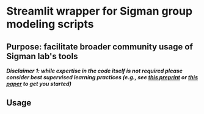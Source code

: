 # Streamlit wrapper for Sigman group modeling scripts

## Purpose: facilitate broader community usage of Sigman lab's tools

***Disclaimer 1: while expertise in the code itself is not required please consider best supervised learning practices (e.g., see [this preprint](https://arxiv.org/abs/2108.02497) or [this paper](https://www.nature.com/articles/s41557-021-00716-z) to get you started)***

## Usage
